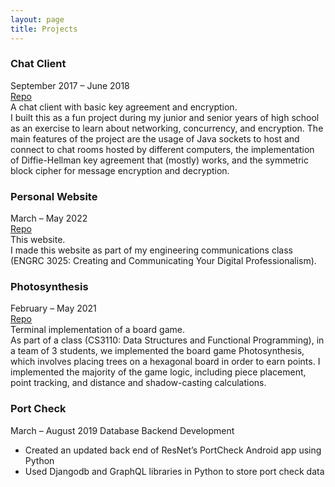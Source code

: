 ```yaml
---
layout: page
title: Projects
---
```

### Chat Client  
September 2017 – June 2018  
[Repo](https://github.com/czeng18/InternetChat_v2.0)  
A chat client with basic key agreement and encryption.  
I built this as a fun project during my junior and senior years of high school 
as an exercise to learn about networking, concurrency, and encryption.  The main 
features of the project are the usage of Java sockets to host and connect to 
chat rooms hosted by different computers, the implementation of Diffie-Hellman key agreement 
that (mostly) works, and the symmetric block cipher for message encryption and decryption.

### Personal Website  
March – May 2022  
[Repo](https://github.com/czeng18/czeng18.github.io)  
This website.  
I made this website as part of my engineering communications class 
(ENGRC 3025: Creating and Communicating Your Digital Professionalism).

### Photosynthesis  
February – May 2021  
[Repo](https://github.com/czeng18/cs3110-photosynthesis)  
Terminal implementation of a board game.  
As part of a class (CS3110: Data Structures and Functional Programming), in a team of 3 students, 
we implemented the board game Photosynthesis, which involves placing trees on a hexagonal board 
in order to earn points.  I implemented the majority of the game logic, including piece placement, 
point tracking, and distance and shadow-casting calculations.

### Port Check  
March – August 2019
Database Backend Development
- Created an updated back end of ResNet’s PortCheck Android app using Python
- Used Djangodb and GraphQL libraries in Python to store port check data